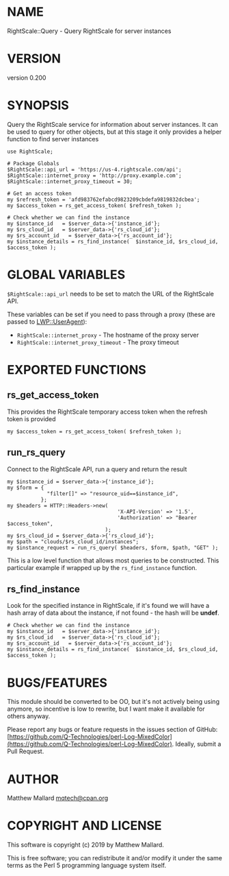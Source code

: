 # NAME

RightScale::Query - Query RightScale for server instances

# VERSION

version 0.200

# SYNOPSIS

Query the RightScale service for information about server instances.  It can be used
to query for other objects, but at this stage it only provides a helper function to find server instances

    use RightScale;

    # Package Globals
    $RightScale::api_url = 'https://us-4.rightscale.com/api';
    $RightScale::internet_proxy = 'http://proxy.example.com';
    $RightScale::internet_proxy_timeout = 30;

    # Get an access token
    my $refresh_token = 'afd983762efabcd9823209cbdefa9819832dcbea';
    my $access_token = rs_get_access_token( $refresh_token );

    # Check whether we can find the instance
    my $instance_id   = $server_data->{'instance_id'};
    my $rs_cloud_id   = $server_data->{'rs_cloud_id'};
    my $rs_account_id   = $server_data->{'rs_account_id'};
    my $instance_details = rs_find_instance(  $instance_id, $rs_cloud_id, $access_token );

# GLOBAL VARIABLES

`$RightScale::api_url` needs to be set to match the URL of the RightScale API.

These variables can be set if you need to pass through a proxy (these are passed to [LWP::UserAgent](https://metacpan.org/pod/LWP::UserAgent)):

- `RightScale::internet_proxy` - The hostname of the proxy server
- `RightScale::internet_proxy_timeout` - The proxy timeout

# EXPORTED FUNCTIONS

## rs\_get\_access\_token

This provides the RightScale temporary access token when the refresh token is provided

    my $access_token = rs_get_access_token( $refresh_token );

## run\_rs\_query

Connect to the RightScale API, run a query and return the result

    my $instance_id = $server_data->{'instance_id'};
    my $form = {
                 "filter[]" => "resource_uid==$instance_id",
               };
    my $headers = HTTP::Headers->new(
                                        'X-API-Version' => '1.5',
                                        'Authorization' => "Bearer $access_token",
                                    );
    my $rs_cloud_id = $server_data->{'rs_cloud_id'};
    my $path = "clouds/$rs_cloud_id/instances";
    my $instance_request = run_rs_query( $headers, $form, $path, "GET" );

This is a low level function that allows most queries to be constructed.  This particular example
if wrapped up by the `rs_find_instance` function.

## rs\_find\_instance

Look for the specified instance in RightScale, if it's found we will have a hash array of data about the instance,
if not found - the hash will be **undef**.

    # Check whether we can find the instance
    my $instance_id   = $server_data->{'instance_id'};
    my $rs_cloud_id   = $server_data->{'rs_cloud_id'};
    my $rs_account_id   = $server_data->{'rs_account_id'};
    my $instance_details = rs_find_instance(  $instance_id, $rs_cloud_id, $access_token );

# BUGS/FEATURES

This module should be converted to be OO, but it's not actively being using anymore, so incentive is low to
rewrite, but I want make it available for others anyway.

Please report any bugs or feature requests in the issues section of GitHub: 
[https://github.com/Q-Technologies/perl-Log-MixedColor](https://github.com/Q-Technologies/perl-Log-MixedColor). Ideally, submit a Pull Request.

# AUTHOR

Matthew Mallard <mqtech@cpan.org>

# COPYRIGHT AND LICENSE

This software is copyright (c) 2019 by Matthew Mallard.

This is free software; you can redistribute it and/or modify it under
the same terms as the Perl 5 programming language system itself.
